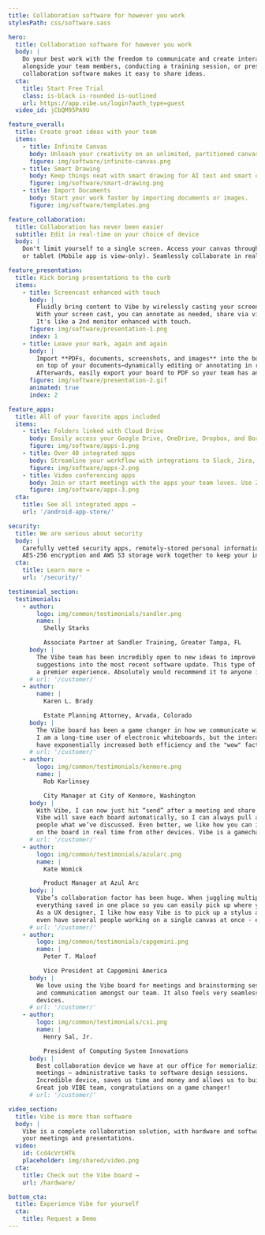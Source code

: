 ```yaml
---
title: Collaboration software for however you work
stylesPath: css/software.sass

hero:
  title: Collaboration software for however you work
  body: |
    Do your best work with the freedom to communicate and create interactively. Whether you’re building a project
    alongside your team members, conducting a training session, or presenting in a client meeting, Vibe’s
    collaboration software makes it easy to share ideas.
  cta:
    title: Start Free Trial
    class: is-black is-rounded is-outlined
    url: https://app.vibe.us/login?auth_type=guest
  video_id: jCbQM95PA9U

feature_overall:
  title: Create great ideas with your team
  items:
    - title: Infinite Canvas
      body: Unleash your creativity on an unlimited, partitioned canvas.
      figure: img/software/infinite-canvas.png
    - title: Smart Drawing
      body: Keep things neat with smart drawing for AI text and smart objects.
      figure: img/software/smart-drawing.png
    - title: Import Documents
      body: Start your work faster by importing documents or images.
      figure: img/software/templates.png

feature_collaboration:
  title: Collaboration has never been easier
  subtitle: Edit in real-time on your choice of device
  body: |
    Don't limit yourself to a single screen. Access your canvas through the Vibe Board, through your Mac or PC,
    or tablet (Mobile app is view-only). Seamlessly collaborate in real time on whichever devices work best for your team.

feature_presentation:
  title: Kick boring presentations to the curb
  items:
    - title: Screencast enhanced with touch
      body: |
        Fluidly bring content to Vibe by wirelessly casting your screen to Vibe or by connecting in via HDMI.
        With your screen cast, you can annotate as needed, share via video conferencing, or pin screenshots.
        It's like a 2nd monitor enhanced with touch.
      figure: img/software/presentation-1.png
      index: 1
    - title: Leave your mark, again and again
      body: |
        Import **PDFs, documents, screenshots, and images** into the board's canvas and use whiteboarding features
        on top of your documents—dynamically editing or annotating in real time during your meeting.
        Afterwards, easily export your board to PDF so your team has an action plan and digital record.
      figure: img/software/presentation-2.gif
      animated: true
      index: 2

feature_apps:
  title: All of your favorite apps included
  items:
    - title: Folders linked with Cloud Drive
      body: Easily access your Google Drive, OneDrive, Dropbox, and Box files straight from the Vibe board.
      figure: img/software/apps-1.png
    - title: Over 40 integrated apps
      body: Streamline your workflow with integrations to Slack, Jira, Asana, Zoom, Microsoft Office, and more.
      figure: img/software/apps-2.png
    - title: Video conferencing apps
      body: Join or start meetings with the apps your team loves. Use Zoom, Skype, WebEx to connect around the world.
      figure: img/software/apps-3.png
  cta:
    title: See all integrated apps →
    url: '/android-app-store/'

security:
  title: We are serious about security
  body: |
    Carefully vetted security apps, remotely-stored personal information, trusted identity providers,
    AES-256 encryption and AWS S3 storage work together to keep your intellectual property safe and secure.
  cta:
    title: Learn more →
    url: '/security/'

testimonial_section:
  testimonials:
    - author:
        logo: img/common/testimonials/sandler.png
        name: |
          Shelly Starks

          Associate Partner at Sandler Training, Greater Tampa, FL
      body: |
        The Vibe team has been incredibly open to new ideas to improve the product and even implemented a few
        suggestions into the most recent software update. This type of co-collaboration makes working with Vibe
        a premier experience. Absolutely would recommend it to anyone in the market for a digital white-board!
      # url: '/customer/'
    - author:
        name: |
          Karen L. Brady

          Estate Planning Attorney, Arvada, Colorado
      body: |
        The Vibe board has been a game changer in how we communicate with clients, both in-person and virtually.
        I am a long-time user of electronic whiteboards, but the interactive and digital features of the Vibe board
        have exponentially increased both efficiency and the "wow" factor in client meetings.
      # url: '/customer/'
    - author:
        logo: img/common/testimonials/kenmore.png
        name: |
          Rob Karlinsey

          City Manager at City of Kenmore, Washington
      body: |
        With Vibe, I can now just hit “send” after a meeting and share that board with whoever I want.
        Vibe will save each board automatically, so I can always pull a board back up during any meeting to show
        people what we’ve discussed. Even better, we like how you can invite remote coworkers in to collaborate
        on the board in real time from other devices. Vibe is a gamechanger.
      # url: '/customer/'
    - author:
        logo: img/common/testimonials/azularc.png
        name: |
          Kate Womick

          Product Manager at Azul Arc
      body: |
        Vibe’s collaboration factor has been huge. When juggling multiple clients, it’s incredibly helpful to have
        everything saved in one place so you can easily pick up where you left off.
        As a UX designer, I like how easy Vibe is to pick up a stylus and sketch on. And for big projects we can
        even have several people working on a single canvas at once - even from remote locations.
      # url: '/customer/'
    - author:
        logo: img/common/testimonials/capgemini.png
        name: |
          Peter T. Maloof

          Vice President at Capgemini America
      body: |
        We love using the Vibe board for meetings and brainstorming sessions. It has enhanced productivity, creativity
        and communication amongst our team. It also feels very seamless using the Vibe board and app across various
        devices.
      # url: '/customer/'
    - author:
        logo: img/common/testimonials/csi.png
        name: |
          Henry Sal, Jr.

          President of Computing System Innovations
      body: |
        Best collaboration device we have at our office for memorializing any and all types of
        meetings – administrative tasks to software design sessions.
        Incredible device, saves us time and money and allows us to build our AI software products faster!
        Great job VIBE team, congratulations on a game changer!
      # url: '/customer/'

video_section:
  title: Vibe is more than software
  body: |
    Vibe is a complete collaboration solution, with hardware and software that work together to uplevel
    your meetings and presentations.
  video:
    id: Ccd4cVrtHTk
    placeholder: img/shared/video.png
  cta:
    title: Check out the Vibe board →
    url: /hardware/

bottom_cta:
  title: Experience Vibe for yourself
  cta:
    title: Request a Demo
---
```

